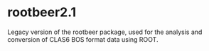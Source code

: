 # rootbeer2.1
Legacy version of the rootbeer package, used for the analysis and conversion of CLAS6 BOS format data using ROOT.
